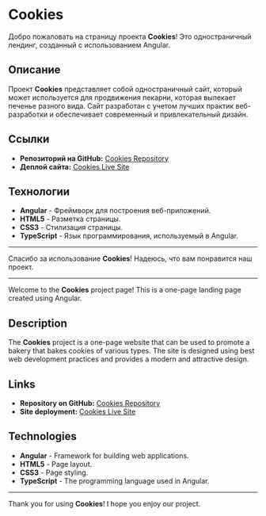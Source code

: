 # Cookies

Добро пожаловать на страницу проекта **Cookies**! Это одностраничный лендинг, созданный с использованием Angular.

## Описание

Проект **Cookies** представляет собой одностраничный сайт, который может используется для продвижения пекарни, которая выпекает печенье разного вида. Сайт разработан с учетом лучших практик веб-разработки и обеспечивает современный и привлекательный дизайн.

## Ссылки

- **Репозиторий на GitHub:** [Cookies Repository](https://github.com/Raven-91/cookies.git)
- **Деплой сайта:** [Cookies Live Site](https://raven-91.github.io/cookies/)

## Технологии

- **Angular** - Фреймворк для построения веб-приложений.
- **HTML5** - Разметка страницы.
- **CSS3** - Стилизация страницы.
- **TypeScript** - Язык программирования, используемый в Angular.
---
Спасибо за использование **Cookies**! Надеюсь, что вам понравится наш проект.

*******************************************************************************************

Welcome to the **Cookies** project page! This is a one-page landing page created using Angular.

## Description

The **Cookies** project is a one-page website that can be used to promote a bakery that bakes cookies of various types. The site is designed using best web development practices and provides a modern and attractive design.

## Links

- **Repository on GitHub:** [Cookies Repository](https://github.com/Raven-91/cookies.git)
- **Site deployment:** [Cookies Live Site](https://raven-91.github.io/cookies/)

## Technologies

- **Angular** - Framework for building web applications.
- **HTML5** - Page layout.
- **CSS3** - Page styling.
- **TypeScript** - The programming language used in Angular.
---
Thank you for using **Cookies**! I hope you enjoy our project.
